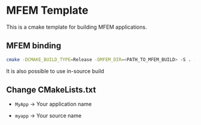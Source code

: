 # MFEM Template

This is a cmake template for building MFEM applications.

## MFEM binding

```bash
cmake -DCMAKE_BUILD_TYPE=Release -DMFEM_DIR=<PATH_TO_MFEM_BUILD> -S . -B <PATH_TO_BUILD>
```
It is also possible to use in-source build 

## Change CMakeLists.txt

- `MyApp` -> Your application name

- `myapp` -> Your source name
    
